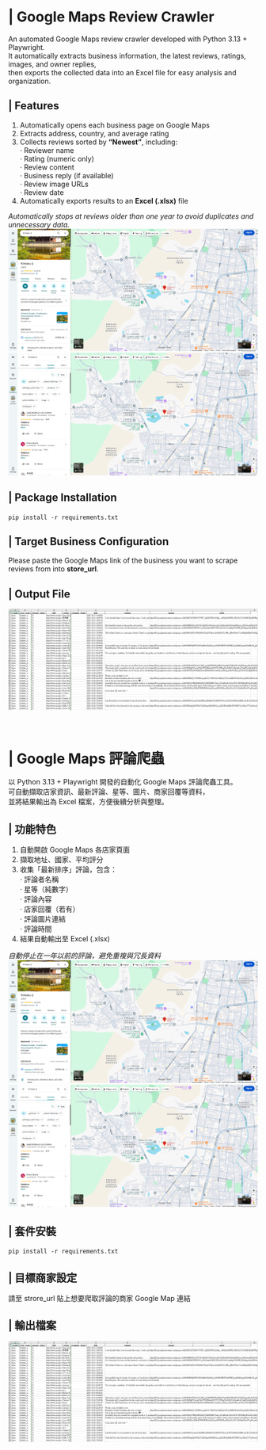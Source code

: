 # | **Google Maps Review Crawler**<br>

An automated Google Maps review crawler developed with Python 3.13 + Playwright.<br>
It automatically extracts business information, the latest reviews, ratings, images, and owner replies,<br>
then exports the collected data into an Excel file for easy analysis and organization.<br>

## | **Features**<br>

1. Automatically opens each business page on Google Maps<br>
2. Extracts address, country, and average rating<br>
3. Collects reviews sorted by **“Newest”**, including:<br>
   · Reviewer name<br>
   · Rating (numeric only)<br>
   · Review content<br>
   · Business reply (if available)<br>
   · Review image URLs<br>
   · Review date<br>
4. Automatically exports results to an **Excel (.xlsx)** file<br>

*Automatically stops at reviews older than one year to avoid duplicates and unnecessary data.*<br>
![example1](image/google_map.png)<br>
![example2](image/google_comment.png)<br>
## | **Package Installation**<br>

`pip install -r requirements.txt`<br>

## | **Target Business Configuration**<br>

Please paste the Google Maps link of the business you want to scrape reviews from into **store_url**.<br>

## | **Output File**<br>
![example4](image/output_file_content.png)<br>
<br><br>
# | **Google Maps 評論爬蟲**<br>

以 Python 3.13 + Playwright 開發的自動化 Google Maps 評論爬蟲工具。<br>
可自動擷取店家資訊、最新評論、星等、圖片、商家回覆等資料，<br>
並將結果輸出為 Excel 檔案，方便後續分析與整理。<br>

## | **功能特色**<br>

1. 自動開啟 Google Maps 各店家頁面<br>
2. 擷取地址、國家、平均評分<br>
3. 收集「最新排序」評論，包含：<br>
  · 評論者名稱<br>
  · 星等（純數字）<br>
  · 評論內容<br>
  · 店家回覆（若有）<br>
  · 評論圖片連結<br>
  · 評論時間<br>
4. 結果自動輸出至 Excel (.xlsx)<br>

*自動停止在一年以前的評論，避免重複與冗長資料*<br>
![example1](image/google_map.png)<br>
![example2](image/google_comment.png)<br>
## | **套件安裝**<br>

`pip install -r requirements.txt`<br>

## | **目標商家設定**<br>

請至 strore_url 貼上想要爬取評論的商家 Google Map 連結

## | **輸出檔案**<br>

![example4](image/output_file_content.png)<br>
